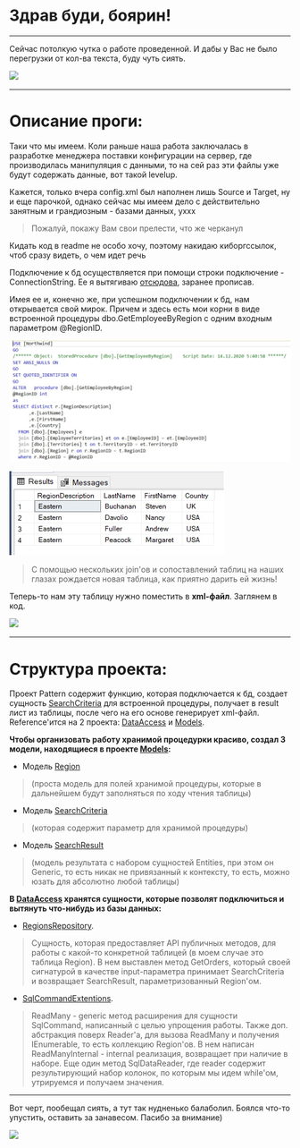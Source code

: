# Здрав буди, боярин!
***
Сейчас потолкую чутка о работе проведенной. 
И дабы у Вас не было перегрузки от кол-ва текста, буду чуть сиять.

![](https://media.giphy.com/media/HBMCmtsPEUShG/giphy.gif)
***
# Описание проги:
  Таки что мы имеем. Коли раньше наша работа заключалась в разработке менеджера поставки конфигурации на сервер, где производилась манипуляция с данными, то на сей раз эти файлы уже будут содержать данные, вот такой levelup.

Кажется, только вчера config.xml был наполнен лишь Source и Target, ну и еще парочкой, однако сейчас мы имеем дело с действительно занятным и грандиозным - базами данных, уххх

>Пожалуй, покажу Вам свои прелести, что же черканул

Кидать код в readme не особо хочу, поэтому накидаю киборгссылок, чтоб сразу видеть, о чем идет речь

  Подключение к бд осуществляется при помощи строки подключение - ConnectionString. Ее я вытягиваю [отсюдова](https://github.com/Popk0/ForCSH/blob/lab_4/Pattern/App.config), заранее прописав.

  Имея ее и, конечно же, при успешном подключении к бд, нам открывается свой мирок. Причем и здесь есть мои корни в виде встроенной процедуры dbo.GetEmployeeByRegion с одним входным параметром @RegionID. 

![](https://github.com/Popk0/ForCSH/blob/lab_4/Screenshots/dbP.png)

![](https://github.com/Popk0/ForCSH/blob/lab_4/Screenshots/dbT.png)

>С помощью нескольких join'ов и сопоставлений таблиц на наших глазах рождается новая таблица, как приятно дарить ей жизнь!

Теперь-то нам эту таблицу нужно поместить в **xml-файл**. Заглянем в код.

![](https://media.giphy.com/media/qQI16x8tgp7nW/source.gif)
***
# Структура проекта:

Проект Pattern содержит функцию, которая подключается к бд, создает сущность [SearchCriteria](https://github.com/Popk0/ForCSH/blob/lab_4/Models/SearchModels/SearchCriteria.cs) для встроенной процедуры, получает в result лист из таблицы, после чего на его основе генерирует xml-файл. Reference'ится на 2 проекта: [DataAccess](https://github.com/Popk0/ForCSH/tree/lab_4/DataAccess) и [Models](https://github.com/Popk0/ForCSH/tree/lab_4/Models).

**Чтобы организовать работу хранимой процедурки красиво, создал 3 **модели**, находящиеся в проекте [Models](https://github.com/Popk0/ForCSH/tree/lab_4/Models):**

- Модель [Region](https://github.com/Popk0/ForCSH/blob/lab_4/Models/Region.cs) 
>(проста модель для полей хранимой процедуры, которые в дальнейшем будут заполняться по ходу чтения таблицы)

- Модель [SearchCriteria](https://github.com/Popk0/ForCSH/blob/lab_4/Models/SearchModels/SearchCriteria.cs) 
>(которая содержит параметр для хранимой процедуры)

- Модель [SearchResult](https://github.com/Popk0/ForCSH/blob/lab_4/Models/SearchModels/SearchResult.cs) 
>(модель результата с набором сущностей Entities, при этом он Generic, то есть никак не привязанный к контексту, то есть, можно юзать для абсолютно любой таблицы)

**В [DataAccess](https://github.com/Popk0/ForCSH/tree/lab_4/DataAccess) хранятся сущности, которые позволят подключиться и вытянуть что-нибудь из базы данных:**

- [RegionsRepository](https://github.com/Popk0/ForCSH/blob/lab_4/DataAccess/RegionsRepository.cs). 
>Сущность, которая предоставляет API публичных методов, для работы с какой-то конкретной таблицей (в моем случае это таблица Region). В нем выставлен метод GetOrders, который своей сигнатурой в качестве input-параметра принимает SearchCriteria и возвращает SearchResult, параметризованный Region'ом.

- [SqlCommandExtentions](https://github.com/Popk0/ForCSH/blob/lab_4/DataAccess/Extentions/SqlCommandExtentions.cs). 
>ReadMany - generic метод расширения для сущности SqlCommand, написанный с целью упрощения работы. Также доп. абстракция поверх Reader'a, для вызова ReadMany и получения IEnumerable, то есть коллекцию Region'ов. В нем написан ReadManyInternal - internal реализация, возвращает при наличие в наборе. Еще один метод SqlDataReader, где reader содержит результирующий набор колонок, по которым мы идем while'ом, утрируемся и получаем значения.
***
Вот черт, пообещал сиять, а тут так нудненько балаболил. 
Боялся что-то упустить, оставить за занавесом. Пасибо за внимание)

![](https://media.giphy.com/media/dOJt6XZlQw8qQ/giphy.gif)
